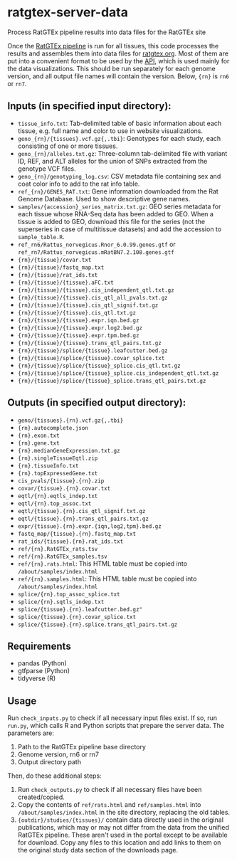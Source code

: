 # ratgtex-server-data
Process RatGTEx pipeline results into data files for the RatGTEx site

Once the [RatGTEx pipeline](https://github.com/daniel-munro/ratgtex-pipeline) is run for all tissues, this code processes the results and assembles them into data files for [ratgtex.org](https://ratgtex.org). Most of them are put into a convenient format to be used by the [API](github.com/daniel-munro/ratgtex), which is used mainly for the data visualizations. This should be run separately for each genome version, and all output file names will contain the version. Below, `{rn}` is `rn6` or `rn7`.

## Inputs (in specified input directory):

- `tissue_info.txt`: Tab-delimited table of basic information about each tissue, e.g. full name and color to use in website visualizations.
- `geno_{rn}/{tissues}.vcf.gz{,.tbi}`: Genotypes for each study, each consisting of one or more tissues.
- `geno_{rn}/alleles.txt.gz`: Three-column tab-delimited file with variant ID, REF, and ALT alleles for the union of SNPs extracted from the genotype VCF files.
- `geno_{rn}/genotyping_log.csv`: CSV metadata file containing sex and coat color info to add to the rat info table.
- `ref_{rn}/GENES_RAT.txt`: Gene information downloaded from the Rat Genome Database. Used to show descriptive gene names.
- `samples/{accession}_series_matrix.txt.gz`: GEO series metadata for each tissue whose RNA-Seq data has been added to GEO. When a tissue is added to GEO, download this file for the series (not the superseries in case of multitissue datasets) and add the accession to `sample_table.R`.
- `ref_rn6/Rattus_norvegicus.Rnor_6.0.99.genes.gtf` or `ref_rn7/Rattus_norvegicus.mRatBN7.2.108.genes.gtf`
- `{rn}/{tissue}/covar.txt`
- `{rn}/{tissue}/fastq_map.txt`
- `{rn}/{tissue}/rat_ids.txt`
- `{rn}/{tissue}/{tissue}.aFC.txt`
- `{rn}/{tissue}/{tissue}.cis_independent_qtl.txt.gz`
- `{rn}/{tissue}/{tissue}.cis_qtl_all_pvals.txt.gz`
- `{rn}/{tissue}/{tissue}.cis_qtl_signif.txt.gz`
- `{rn}/{tissue}/{tissue}.cis_qtl.txt.gz`
- `{rn}/{tissue}/{tissue}.expr.iqn.bed.gz`
- `{rn}/{tissue}/{tissue}.expr.log2.bed.gz`
- `{rn}/{tissue}/{tissue}.expr.tpm.bed.gz`
- `{rn}/{tissue}/{tissue}.trans_qtl_pairs.txt.gz`
- `{rn}/{tissue}/splice/{tissue}.leafcutter.bed.gz`
- `{rn}/{tissue}/splice/{tissue}.covar_splice.txt`
- `{rn}/{tissue}/splice/{tissue}_splice.cis_qtl.txt.gz`
- `{rn}/{tissue}/splice/{tissue}_splice.cis_independent_qtl.txt.gz`
- `{rn}/{tissue}/splice/{tissue}_splice.trans_qtl_pairs.txt.gz`

## Outputs (in specified output directory):

- `geno/{tissues}.{rn}.vcf.gz{,.tbi}`
- `{rn}.autocomplete.json`
- `{rn}.exon.txt`
- `{rn}.gene.txt`
- `{rn}.medianGeneExpression.txt.gz`
- `{rn}.singleTissueEqtl.zip`
- `{rn}.tissueInfo.txt`
- `{rn}.topExpressedGene.txt`
- `cis_pvals/{tissue}.{rn}.zip`
- `covar/{tissue}.{rn}.covar.txt`
- `eqtl/{rn}.eqtls_indep.txt`
- `eqtl/{rn}.top_assoc.txt`
- `eqtl/{tissue}.{rn}.cis_qtl_signif.txt.gz`
- `eqtl/{tissue}.{rn}.trans_qtl_pairs.txt.gz`
- `expr/{tissue}.{rn}.expr.{iqn,log2,tpm}.bed.gz`
- `fastq_map/{tissue}.{rn}.fastq_map.txt`
- `rat_ids/{tissue}.{rn}.rat_ids.txt`
- `ref/{rn}.RatGTEx_rats.tsv`
- `ref/{rn}.RatGTEx_samples.tsv`
- `ref/{rn}.rats.html`: This HTML table must be copied into `/about/samples/index.html`
- `ref/{rn}.samples.html`: This HTML table must be copied into `/about/samples/index.html`
- `splice/{rn}.top_assoc_splice.txt`
- `splice/{rn}.sqtls_indep.txt`
- `splice/{tissue}.{rn}.leafcutter.bed.gz"`
- `splice/{tissue}.{rn}.covar_splice.txt`
- `splice/{tissue}.{rn}.splice.trans_qtl_pairs.txt.gz`

## Requirements

- pandas (Python)
- gtfparse (Python)
- tidyverse (R)

## Usage

Run `check_inputs.py` to check if all necessary input files exist. If so, run `run.py`, which calls R and Python scripts that prepare the server data. The parameters are:

1. Path to the RatGTEx pipeline base directory
2. Genome version, rn6 or rn7
3. Output directory path

Then, do these additional steps:

1. Run `check_outputs.py` to check if all necessary files have been created/copied.
2. Copy the contents of `ref/rats.html` and `ref/samples.html` into `/about/samples/index.html` in the site directory, replacing the old tables.
3. `{outdir}/studies/{tissues}/` contain data directly used in the original publications, which may or may not differ from the data from the unified RatGTEx pipeline. These aren't used in the portal except to be available for download. Copy any files to this location and add links to them on the original study data section of the downloads page.
